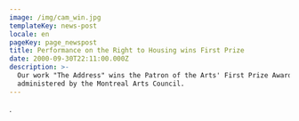 ```yaml
---
image: /img/cam_win.jpg
templateKey: news-post
locale: en
pageKey: page_newspost
title: Performance on the Right to Housing wins First Prize
date: 2000-09-30T22:11:00.000Z
description: >-
  Our work "The Address" wins the Patron of the Arts' First Prize Award
  administered by the Montreal Arts Council.
---
```

.
